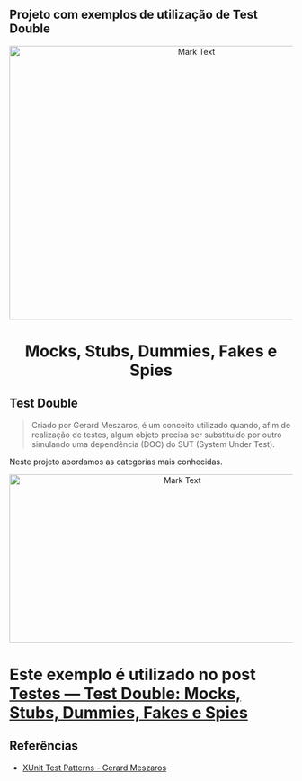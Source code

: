 ## Projeto com exemplos de utilização de Test Double
<p align="center"><img src="https://miro.medium.com/max/650/1*XGzdpeNDVRRsdepiO5JfFg.jpeg" alt="Mark Text" width="650" height="487"></p>

<h1 align="center">Mocks, Stubs, Dummies, Fakes e Spies</h1>

## Test Double
> Criado por Gerard Meszaros, é um conceito utilizado quando, afim de realização de testes, algum objeto precisa ser substituído por outro simulando uma dependência (DOC) do SUT (System Under Test).

Neste projeto abordamos as categorias mais conhecidas.
<p align="center"><img src="https://miro.medium.com/max/490/1*bY6RIkfHxU5km-qJjFzbRQ.png" alt="Mark Text" width="600" height="300"></p>


# Este exemplo é utilizado no post [Testes — Test Double: Mocks, Stubs, Dummies, Fakes e Spies](https://medium.com/@turimthiago/testes-test-double-mocks-stubs-dummies-fakes-e-spies-113ef2507850)

## Referências

* [XUnit Test Patterns - Gerard Meszaros](http://xunitpatterns.com/)